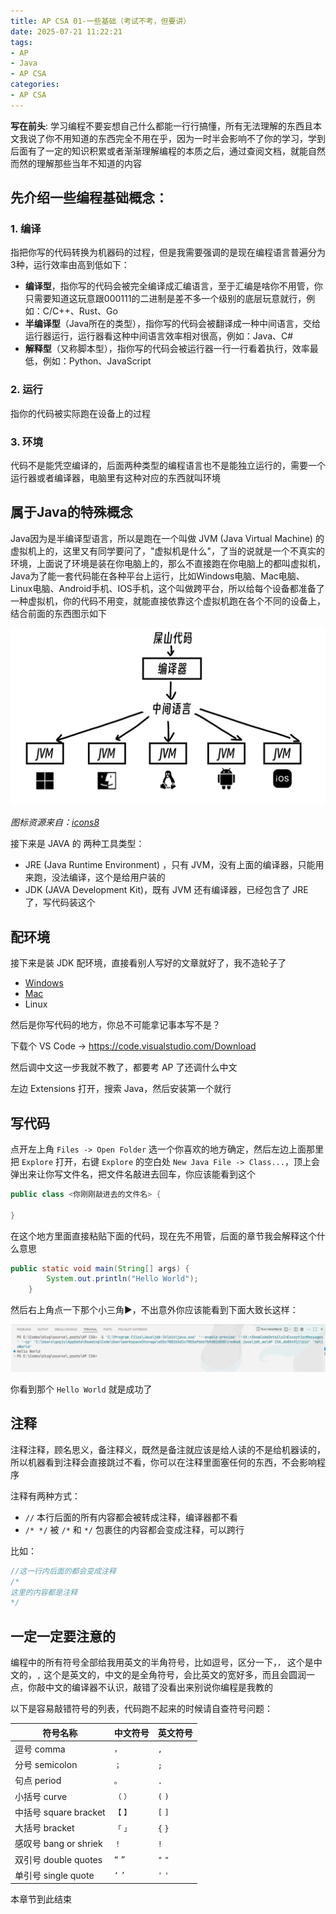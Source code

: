 ```yaml
---
title: AP CSA 01-一些基础（考试不考，但要讲）
date: 2025-07-21 11:22:21
tags:
- AP
- Java
- AP CSA
categories:
- AP CSA
---
```


**写在前头**: 学习编程不要妄想自己什么都能一行行搞懂，所有无法理解的东西且本文我说了你不用知道的东西完全不用在乎，因为一时半会影响不了你的学习，学到后面有了一定的知识积累或者渐渐理解编程的本质之后，通过查阅文档，就能自然而然的理解那些当年不知道的内容

## 先介绍一些编程基础概念：

### 1. 编译

指把你写的代码转换为机器码的过程，但是我需要强调的是现在编程语言普遍分为3种，运行效率由高到低如下：

- **编译型**，指你写的代码会被完全编译成汇编语言，至于汇编是啥你不用管，你只需要知道这玩意跟000111的二进制是差不多一个级别的底层玩意就行，例如：C/C++、Rust、Go
- **半编译型**（Java所在的类型），指你写的代码会被翻译成一种中间语言，交给运行器运行，运行器看这种中间语言效率相对很高，例如：Java、C#
- **解释型**（又称脚本型），指你写的代码会被运行器一行一行看着执行，效率最低，例如：Python、JavaScript

### 2. 运行

指你的代码被实际跑在设备上的过程

### 3. 环境

代码不是能凭空编译的，后面两种类型的编程语言也不是能独立运行的，需要一个运行器或者编译器，电脑里有这种对应的东西就叫环境



## 属于Java的特殊概念

Java因为是半编译型语言，所以是跑在一个叫做 JVM (Java Virtual Machine) 的虚拟机上的，这里又有同学要问了，"虚拟机是什么"，了当的说就是一个不真实的环境，上面说了环境是装在你电脑上的，那么不直接跑在你电脑上的都叫虚拟机，Java为了能一套代码能在各种平台上运行，比如Windows电脑、Mac电脑、Linux电脑、Android手机、IOS手机，这个叫做跨平台，所以给每个设备都准备了一种虚拟机，你的代码不用变，就能直接依靠这个虚拟机跑在各个不同的设备上，结合前面的东西图示如下

![示意图](01-basic-concept/示意图.png)



*图标资源来自：[icons8](https://icons8.com/)*

接下来是 JAVA 的 两种工具类型：

- JRE (Java Runtime Environment) ，只有 JVM，没有上面的编译器，只能用来跑，没法编译，这个是给用户装的
- JDK (JAVA Development Kit)，既有 JVM 还有编译器，已经包含了 JRE 了，写代码装这个

## 配环境

接下来是装 JDK 配环境，直接看别人写好的文章就好了，我不造轮子了

- [Windows](https://developer.aliyun.com/article/1572475)
- [Mac](https://juejin.cn/post/7477926585087213604)
- <a onclick="alert('都玩Linux了还用我教吗')" >Linux</a>

然后是你写代码的地方，你总不可能拿记事本写不是？

下载个 VS Code -\> https://code.visualstudio.com/Download

然后调中文这一步我就不教了，都要考 AP 了还调什么中文

左边 Extensions 打开，搜索 Java，然后安装第一个就行

## 写代码

点开左上角 `Files -> Open Folder` 选一个你喜欢的地方确定，然后左边上面那里把 `Explore` 打开，右键 `Explore` 的空白处 `New Java File -> Class...`，顶上会弹出来让你写文件名，把文件名敲进去回车，你应该能看到这个

```java
public class <你刚刚敲进去的文件名> {
    
}
```

在这个地方里面直接粘贴下面的代码，现在先不用管，后面的章节我会解释这个什么意思

```java
public static void main(String[] args) {
        System.out.println("Hello World");
    }
```

然后右上角点一下那个小三角▶️，不出意外你应该能看到下面大致长这样：

![image-20250721123619401](01-basic-concept/image-20250721123619401.png)

你看到那个 `Hello World` 就是成功了

## 注释

注释注释，顾名思义，备注释义，既然是备注就应该是给人读的不是给机器读的，所以机器看到注释会直接跳过不看，你可以在注释里面塞任何的东西，不会影响程序

注释有两种方式：
- `//` 本行后面的所有内容都会被转成注释，编译器都不看
- `/* */` 被 `/*` 和 `*/` 包裹住的内容都会变成注释，可以跨行

比如：
```Java
//这一行内后面的都会变成注释
/*
这里的内容都是注释
*/
```

## 一定一定要注意的

编程中的所有符号全部给我用英文的半角符号，比如逗号，区分一下，`，` 这个是中文的，`,` 这个是英文的，中文的是全角符号，会比英文的宽好多，而且会圆润一点，你敲中文的编译器不认识，敲错了没看出来别说你编程是我教的

以下是容易敲错符号的列表，代码跑不起来的时候请自查符号问题：

|符号名称|中文符号|英文符号|
|-------|------|-------|
|逗号 comma|`，`|`,`|
|分号 semicolon|`；`|`;`|
|句点 period|`。`|`.`|
|小括号 curve|`（` `）`|`(` `)`|
|中括号 square bracket|`【` `】`|`[` `]`|
|大括号 bracket|`「` `」`|`{` `}`|
|感叹号 bang or shriek|`！`|`!`|
|双引号 double quotes|`“` `”`|`"` `"`|
|单引号 single quote|`‘` `’`|`'` `'`|

本章节到此结束